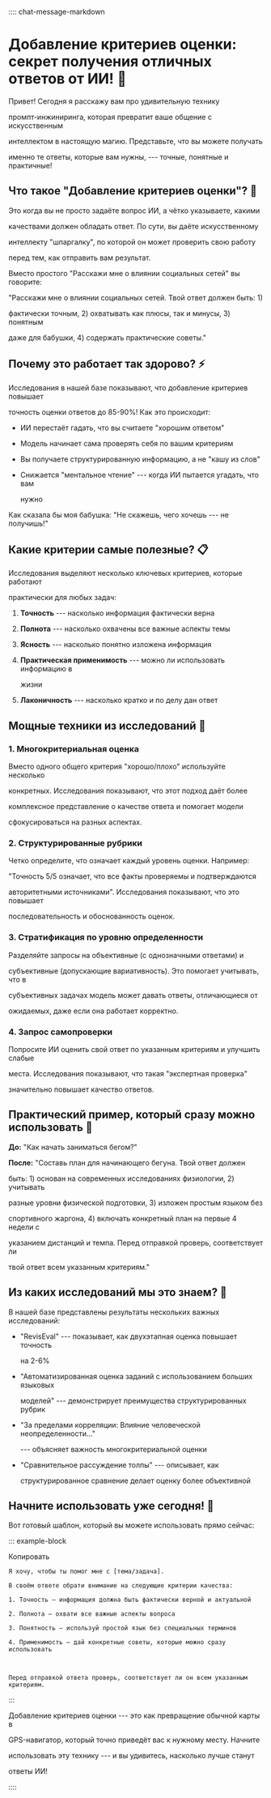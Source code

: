 :::: chat-message-markdown
# Добавление критериев оценки: секрет получения отличных ответов от ИИ! 🌟

Привет! Сегодня я расскажу вам про удивительную технику
промпт-инжиниринга, которая превратит ваше общение с искусственным
интеллектом в настоящую магию. Представьте, что вы можете получать
именно те ответы, которые вам нужны, --- точные, понятные и практичные!

## Что такое \"Добавление критериев оценки\"? 🎯

Это когда вы не просто задаёте вопрос ИИ, а чётко указываете, какими
качествами должен обладать ответ. По сути, вы даёте искусственному
интеллекту \"шпаргалку\", по которой он может проверить свою работу
перед тем, как отправить вам результат.

Вместо простого \"Расскажи мне о влиянии социальных сетей\" вы говорите:
\"Расскажи мне о влиянии социальных сетей. Твой ответ должен быть: 1)
фактически точным, 2) охватывать как плюсы, так и минусы, 3) понятным
даже для бабушки, 4) содержать практические советы.\"

## Почему это работает так здорово? ⚡

Исследования в нашей базе показывают, что добавление критериев повышает
точность оценки ответов до 85-90%! Как это происходит:

- ИИ перестаёт гадать, что вы считаете \"хорошим ответом\"
- Модель начинает сама проверять себя по вашим критериям
- Вы получаете структурированную информацию, а не \"кашу из слов\"
- Снижается \"ментальное чтение\" --- когда ИИ пытается угадать, что вам
  нужно

Как сказала бы моя бабушка: \"Не скажешь, чего хочешь --- не получишь!\"

## Какие критерии самые полезные? 📋

Исследования выделяют несколько ключевых критериев, которые работают
практически для любых задач:

1.  **Точность** --- насколько информация фактически верна
2.  **Полнота** --- насколько охвачены все важные аспекты темы
3.  **Ясность** --- насколько понятно изложена информация
4.  **Практическая применимость** --- можно ли использовать информацию в
    жизни
5.  **Лаконичность** --- насколько кратко и по делу дан ответ

## Мощные техники из исследований 💪

### 1. Многокритериальная оценка

Вместо одного общего критерия \"хорошо/плохо\" используйте несколько
конкретных. Исследования показывают, что этот подход даёт более
комплексное представление о качестве ответа и помогает модели
сфокусироваться на разных аспектах.

### 2. Структурированные рубрики

Четко определите, что означает каждый уровень оценки. Например:
\"Точность 5/5 означает, что все факты проверяемы и подтверждаются
авторитетными источниками\". Исследования показывают, что это повышает
последовательность и обоснованность оценок.

### 3. Стратификация по уровню определенности

Разделяйте запросы на объективные (с однозначными ответами) и
субъективные (допускающие вариативность). Это помогает учитывать, что в
субъективных задачах модель может давать ответы, отличающиеся от
ожидаемых, даже если она работает корректно.

### 4. Запрос самопроверки

Попросите ИИ оценить свой ответ по указанным критериям и улучшить слабые
места. Исследования показывают, что такая \"экспертная проверка\"
значительно повышает качество ответов.

## Практический пример, который сразу можно использовать 🚀

**До:** \"Как начать заниматься бегом?\"

**После:** \"Составь план для начинающего бегуна. Твой ответ должен
быть: 1) основан на современных исследованиях физиологии, 2) учитывать
разные уровни физической подготовки, 3) изложен простым языком без
спортивного жаргона, 4) включать конкретный план на первые 4 недели с
указанием дистанций и темпа. Перед отправкой проверь, соответствует ли
твой ответ всем указанным критериям.\"

## Из каких исследований мы это знаем? 🔬

В нашей базе представлены результаты нескольких важных исследований:

- \"RevisEval\" --- показывает, как двухэтапная оценка повышает точность
  на 2-6%
- \"Автоматизированная оценка заданий с использованием больших языковых
  моделей\" --- демонстрирует преимущества структурированных рубрик
- \"За пределами корреляции: Влияние человеческой неопределенности\...\"
  --- объясняет важность многокритериальной оценки
- \"Сравнительное рассуждение толпы\" --- описывает, как
  структурированное сравнение делает оценку более объективной

## Начните использовать уже сегодня! 🌈

Вот готовый шаблон, который вы можете использовать прямо сейчас:

::: example-block
Копировать

    Я хочу, чтобы ты помог мне с [тема/задача]. 
    В своём ответе обрати внимание на следующие критерии качества:
    1. Точность — информация должна быть фактически верной и актуальной
    2. Полнота — охвати все важные аспекты вопроса
    3. Понятность — используй простой язык без специальных терминов
    4. Применимость — дай конкретные советы, которые можно сразу использовать

    Перед отправкой ответа проверь, соответствует ли он всем указанным критериям.
:::

Добавление критериев оценки --- это как превращение обычной карты в
GPS-навигатор, который точно приведёт вас к нужному месту. Начните
использовать эту технику --- и вы удивитесь, насколько лучше станут
ответы ИИ!
::::
